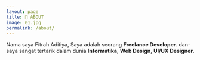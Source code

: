 ```yaml
---
layout: page
title: 👋 ABOUT
image: 01.jpg
permalink: /about/
---
```


Nama saya Fitrah Aditiya, Saya adalah seorang <b>Freelance Developer</b>. dan-<br>saya sangat tertarik dalam dunia <b>Informatika</b>, <b>Web Design</b>, <b>UI/UX Designer</b>.